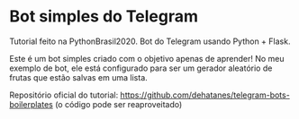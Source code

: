 # Bot simples do Telegram
Tutorial feito na PythonBrasil2020. Bot do Telegram usando Python + Flask.

Este é um bot simples criado com o objetivo apenas de aprender! No meu exemplo de bot, ele está configurado
para ser um gerador aleatório de frutas que estão salvas em uma lista.

Repositório oficial do tutorial: https://github.com/dehatanes/telegram-bots-boilerplates 
(o código pode ser reaproveitado)
